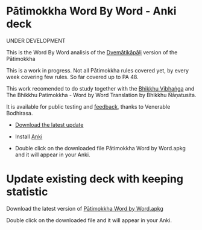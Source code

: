 # Pātimokkha Word By Word - Anki deck

UNDER DEVELOPMENT

This is the Word By Word analisis of the [Dvemātikāpāḷi](https://www.digitalpalireader.online/_dprhtml/index.html?loc=v.6.0.x.x.x.x.t) version of the Pātimokkha

This is a work in progress. Not all Pātimokkha rules covered yet, by every week covering few rules. So far covered up to PA 48. 

This work recomended to do study together with the [Bhikkhu Vibhaṅga](https://suttacentral.net/pitaka/vinaya/pli-tv-vi/pli-tv-bu-vb) and The Bhikkhu Patimokkha - Word by Word Translation by Bhikkhu Ñāṇatusita.

It is available for public testing and [feedback](https://docs.google.com/forms/d/e/1FAIpQLSf9boBe7k5tCwq7LdWgBHHGIPVc4ROO5yjVDo1X5LDAxkmGWQ/viewform?usp=pp_url&entry.438735500=devasika%E1%B9%83&entry.1433863141=Patimokkha), thanks to Venerable Bodhirasa.

- [Download the latest update](https://github.com/sasanarakkha/study-tools/raw/main/Anki_Decks/P%C4%81timokkha_Word_By_Word/P%C4%81timokkha%20Word%20by%20Word.apkg)

- Install [Anki](https://apps.ankiweb.net/)

- Double click on the downloaded file Pātimokkha Word by Word.apkg and it will appear in your Anki.

# Update existing deck with keeping statistic

Download the latest version of [Pātimokkha Word by Word.apkg](https://github.com/sasanarakkha/study-tools/raw/main/Anki%20Decks/P%C4%81timokkha%20Word%20By%20Word/P%C4%81timokkha%20Word%20by%20Word.apkg)

Double click on the downloaded file and it will appear in your Anki.
